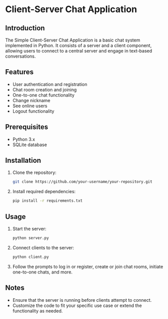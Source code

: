 # Client-Server Chat Application

## Introduction
The Simple Client-Server Chat Application is a basic chat system implemented in Python. It consists of a server and a client component, allowing users to connect to a central server and engage in text-based conversations.

## Features
- User authentication and registration
- Chat room creation and joining
- One-to-one chat functionality
- Change nickname
- See online users
- Logout functionality

## Prerequisites
- Python 3.x
- SQLite database

## Installation
1. Clone the repository:
   ```bash
   git clone https://github.com/your-username/your-repository.git
   ```

2. Install required dependencies:
   ```bash
   pip install -r requirements.txt
   ```

## Usage
1. Start the server:
   ```bash
   python server.py
   ```

2. Connect clients to the server:
   ```bash
   python client.py
   ```

3. Follow the prompts to log in or register, create or join chat rooms, initiate one-to-one chats, and more.

## Notes
- Ensure that the server is running before clients attempt to connect.
- Customize the code to fit your specific use case or extend the functionality as needed.
```
